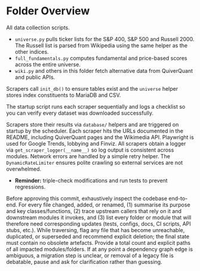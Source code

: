# Folder Overview

All data collection scripts.
- `universe.py` pulls ticker lists for the S&P 400, S&P 500 and Russell 2000. The Russell list is parsed from Wikipedia using the same helper as the other indices.
- `full_fundamentals.py` computes fundamental and price-based scores across the entire universe.
- `wiki.py` and others in this folder fetch alternative data from QuiverQuant and public APIs.

Scrapers call `init_db()` to ensure tables exist and the `universe` helper stores index constituents to MariaDB and CSV.

The startup script runs each scraper sequentially and logs a checklist so you can verify every dataset was downloaded successfully.

Scrapers store their results via `database/` helpers and are triggered on
startup by the scheduler. Each scraper hits the URLs documented in the README,
including QuiverQuant pages and the Wikimedia API. Playwright is used for
Google Trends, lobbying and Finviz. All scrapers obtain a logger via
`get_scraper_logger(__name__)` so log output is consistent across modules.
Network errors are handled by a simple retry helper. The `DynamicRateLimiter`
ensures polite crawling so external services are not overwhelmed.

- **Reminder:** triple-check modifications and run tests to prevent regressions.

Before approving this commit, exhaustively inspect the codebase end-to-end. For every file changed, added, or renamed, (1) summarise its purpose and key classes/functions, (2) trace upstream callers that rely on it and downstream modules it invokes, and (3) list every folder or module that will therefore need corresponding updates (tests, configs, docs, CI scripts, API stubs, etc.). While traversing, flag any file that has become unreachable, duplicated, or superseded and recommend explicit deletion; the final state must contain no obsolete artefacts. Provide a total count and explicit paths of all impacted modules/folders. If at any point a dependency graph edge is ambiguous, a migration step is unclear, or removal of a legacy file is debatable, pause and ask for clarification rather than guessing.
